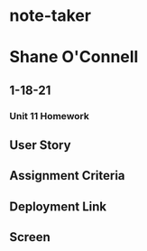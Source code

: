 # note-taker
# Shane O'Connell
## 1-18-21
### Unit 11 Homework

## User Story
## Assignment Criteria
## Deployment Link
## Screen